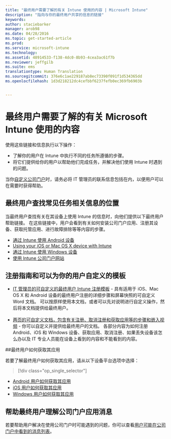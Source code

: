 ```yaml
---
title: "最终用户需要了解的有关 Intune 使用的内容 | Microsoft Intune"
description: "指向与你的最终用户共享的信息的链接"
keywords: 
author: staciebarker
manager: arob98
ms.date: 04/28/2016
ms.topic: get-started-article
ms.prod: 
ms.service: microsoft-intune
ms.technology: 
ms.assetid: 48914533-f138-4dc0-8b93-4cea3ac61f7b
ms.reviewer: jeffgilb
ms.suite: ems
translationtype: Human Translation
ms.sourcegitcommit: 376e6c1ae229187ab8ec73390f091f1d534365dd
ms.openlocfilehash: 1d3d218212dc4cefbbf6237fefb0ec369fb6903b


---
```




# 最终用户需要了解的有关 Microsoft Intune 使用的内容

使用这些链接和信息执行以下操作：

- 了解你的用户在 Intune 中执行不同的任务所遵循的步骤。
- 将它们提供给你的用户以帮助他们完成任务，并解决他们使用 Intune 时遇到的问题。

当你[自定义公司门户](/Intune/get-started/start-with-a-paid-subscription-to-microsoft-intune-step-7)时，请务必将 IT 管理员的联系信息包括在内，以便用户可以在需要时获得帮助。


## 最终用户查找常见任务相关信息的位置

当最终用户查找有关在其设备上使用 Intune 的信息时，向他们提供以下最终用户帮助链接。 在这些链接中，用户会看到有关如何安装公司门户应用、注册其设备、获取托管应用、进行故障排除等等内容的步骤。

- [通过 Intune 使用 Android 设备](/Intune/EndUser/using-your-android-device-with-intune)
- [Using your iOS or Mac OS X device with Intune](/Intune/EndUser/using-your-ios-or-mac-os-x-device-with-intune)
- [通过 Intune 使用 Windows 设备](/Intune/EndUser/using-your-windows-device-with-intune)
- [使用 Intune 公司门户网站](/Intune/EndUser/using-the-intune-company-portal-website)


## 注册指南和可以为你的用户自定义的模板

- [IT 管理员的可自定义的最终用户 Intune 注册模板](https://gallery.technet.microsoft.com/End-user-Intune-enrollment-55dfd64a) - 具有适用于 iOS、Mac OS X 和 Android 设备的最终用户注册的详细步骤和屏幕快照的可自定义 Word 文档。 可以按原样使用本文档，或者可以先对说明进行自定义操作，然后将本文档提供给最终用户。</br></br>
- [两页的可自定义文档，包含有关注册、取消注册和获取应用等的步骤和嵌入视频](https://gallery.technet.microsoft.com/Intune-End-User-Enrollment-3a0c9b0c#content) - 你可以自定义并提供给最终用户的文档。 各部分内容为如何注册 Android、iOS 和 Windows 设备、获取应用、取消注册、如果丢失设备该怎么办以及 IT 专业人员能在设备上看到的内容和不能看到的内容。

##最终用户如何获取其应用

若要了解最终用户如何获取其应用，请从以下设备平台选项中选择：

> [!div class="op_single_selector"]
- [Android 用户如何获取其应用](how-your-android-users-get-their-apps.md)
- [iOS 用户如何获取其应用](how-your-ios-users-get-their-apps.md)
- [Windows 用户如何获取其应用](how-your-windows-users-get-their-apps.md)

## 帮助最终用户理解公司门户应用消息

若要帮助用户解决在使用公司门户时可能遇到的问题，你可以查看[用户可能在公司门户中看到的消息列表](/Intune/Plan-Design/help-end-users-understand-company-portal-app-messages)。



<!--HONumber=Jul16_HO3-->


